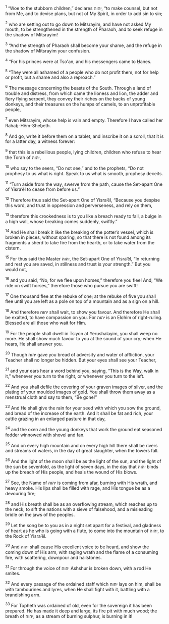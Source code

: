 <sup>1</sup> “Woe to the stubborn children,” declares יהוה, “to make counsel, but not from Me, and to devise plans, but not of My Spirit, in order to add sin to sin;

<sup>2</sup> who are setting out to go down to Mitsrayim, and have not asked My mouth, to be strengthened in the strength of Pharaoh, and to seek refuge in the shadow of Mitsrayim!

<sup>3</sup> “And the strength of Pharaoh shall become your shame, and the refuge in the shadow of Mitsrayim your confusion.

<sup>4</sup> “For his princes were at Tso‛an, and his messengers came to Ḥanes.

<sup>5</sup> “They were all ashamed of a people who do not profit them, not for help or profit, but a shame and also a reproach.”

<sup>6</sup> The message concerning the beasts of the South. Through a land of trouble and distress, from which came the lioness and lion, the adder and fiery flying serpent, they convey their riches on the backs of young donkeys, and their treasures on the humps of camels, to an unprofitable people,

<sup>7</sup> even Mitsrayim, whose help is vain and empty. Therefore I have called her Rahaḇ-Hĕm-Sheḇeth.

<sup>8</sup> And go, write it before them on a tablet, and inscribe it on a scroll, that it is for a latter day, a witness forever:

<sup>9</sup> that this is a rebellious people, lying children, children who refuse to hear the Torah of יהוה,

<sup>10</sup> who say to the seers, “Do not see,” and to the prophets, “Do not prophesy to us what is right. Speak to us what is smooth, prophesy deceits.

<sup>11</sup> “Turn aside from the way, swerve from the path, cause the Set-apart One of Yisra’ĕl to cease from before us.”

<sup>12</sup> Therefore thus said the Set-apart One of Yisra’ĕl, “Because you despise this word, and trust in oppression and perverseness, and rely on them,

<sup>13</sup> therefore this crookedness is to you like a breach ready to fall, a bulge in a high wall, whose breaking comes suddenly, swiftly.”

<sup>14</sup> And He shall break it like the breaking of the potter’s vessel, which is broken in pieces, without sparing, so that there is not found among its fragments a sherd to take fire from the hearth, or to take water from the cistern.

<sup>15</sup> For thus said the Master יהוה, the Set-apart One of Yisra’ĕl, “In returning and rest you are saved, in stillness and trust is your strength.” But you would not,

<sup>16</sup> and you said, “No, for we flee upon horses,” therefore you flee! And, “We ride on swift horses,” therefore those who pursue you are swift!

<sup>17</sup> One thousand flee at the rebuke of one; at the rebuke of five you shall flee until you are left as a pole on top of a mountain and as a sign on a hill.

<sup>18</sup> And therefore יהוה shall wait, to show you favour. And therefore He shall be exalted, to have compassion on you. For יהוה is an Elohim of right-ruling. Blessed are all those who wait for Him.

<sup>19</sup> For the people shall dwell in Tsiyon at Yerushalayim, you shall weep no more. He shall show much favour to you at the sound of your cry; when He hears, He shall answer you.

<sup>20</sup> Though יהוה gave you bread of adversity and water of affliction, your Teacher shall no longer be hidden. But your eyes shall see your Teacher,

<sup>21</sup> and your ears hear a word behind you, saying, “This is the Way, walk in it,” whenever you turn to the right, or whenever you turn to the left.

<sup>22</sup> And you shall defile the covering of your graven images of silver, and the plating of your moulded images of gold. You shall throw them away as a menstrual cloth and say to them, “Be gone!”

<sup>23</sup> And He shall give the rain for your seed with which you sow the ground, and bread of the increase of the earth. And it shall be fat and rich, your cattle grazing in an enlarged pasture in that day,

<sup>24</sup> and the oxen and the young donkeys that work the ground eat seasoned fodder winnowed with shovel and fan.

<sup>25</sup> And on every high mountain and on every high hill there shall be rivers and streams of waters, in the day of great slaughter, when the towers fall.

<sup>26</sup> And the light of the moon shall be as the light of the sun, and the light of the sun be sevenfold, as the light of seven days, in the day that יהוה binds up the breach of His people, and heals the wound of His blows.

<sup>27</sup> See, the Name of יהוה is coming from afar, burning with His wrath, and heavy smoke. His lips shall be filled with rage, and His tongue be as a devouring fire;

<sup>28</sup> and His breath shall be as an overflowing stream, which reaches up to the neck, to sift the nations with a sieve of falsehood, and a misleading bridle on the jaws of the peoples.

<sup>29</sup> Let the song be to you as in a night set apart for a festival, and gladness of heart as he who is going with a flute, to come into the mountain of יהוה, to the Rock of Yisra’ĕl.

<sup>30</sup> And יהוה shall cause His excellent voice to be heard, and show the coming down of His arm, with raging wrath and the flame of a consuming fire, with scattering, downpour and hailstones.

<sup>31</sup> For through the voice of יהוה Ashshur is broken down, with a rod He smites.

<sup>32</sup> And every passage of the ordained staff which יהוה lays on him, shall be with tambourines and lyres, when He shall fight with it, battling with a brandishing arm.

<sup>33</sup> For Topheth was ordained of old, even for the sovereign it has been prepared. He has made it deep and large, its fire pit with much wood; the breath of יהוה, as a stream of burning sulphur, is burning in it!

